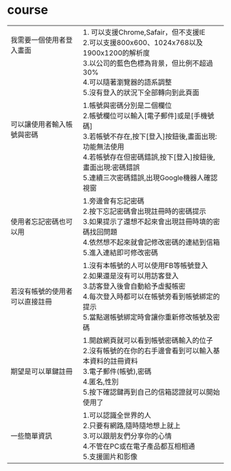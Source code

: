 # course

|   |   |
|---|---|
| 我需要一個使用者登入畫面<br><br><br><br><br> | 1. 可以支援Chrome,Safair，但不支援IE <br>2.可以支援800x600、1024x768以及1900x1200的解析度 <br>3.以公司的藍色色標為背景，但比例不超過30%<br>4.可以隨著瀏覽器的語系調整<br>5.沒有登入的狀況下全部轉向到此頁面 |
|  可以讓使用者輸入帳號與密碼<br><br><br><br><br> | 1.帳號與密碼分別是二個欄位 <br>2.帳號欄位可以輸入[電子郵件]或是[手機號碼] <br>3.若帳號不存在,按下[登入]按鈕後,畫面出現:功能無法使用 <br>4.若帳號存在但密碼錯誤,按下[登入]按鈕後,畫面出現:密碼錯誤 <br>5.連續三次密碼錯誤,出現Google機器人確認視窗  |
| 使用者忘記密碼也可以用  | 1.旁邊會有忘記密碼 <br>2.按下忘記密碼會出現註冊時的密碼提示<br>3.如果提示了還想不起來會出現註冊時填的密碼找回問題<br>4.依然想不起來就會記修改密碼的連結到信箱<br>5.進入連結即可修改密碼 |
| 若沒有帳號的使用者可以直接註冊  | 1.沒有本帳號的人可以使用FB等帳號登入<br>2.如果還是沒有可以用訪客登入<br>3.訪客登入後會自動給予虛擬帳密<br>4.每次登入時都可以在帳號旁看到帳號綁定的提示<br>5.當點選帳號綁定時會讓你重新修改帳號及密碼 |
| 期望是可以單鍵註冊  | 1.開啟網頁就可以看到帳號密碼輸入的位子 <br>2.沒有帳號的在你的右手邊會看到可以輸入基本資料的註冊資料 <br>3.電子郵件(帳號),密碼 <br>4.匿名,性別 <br>5.按下確認鍵再到自己的信箱認證就可以開始使用了  |
| 一些簡單資訊  | 1.可以認識全世界的人 <br>2.只要有網路,隨時隨地想上就上 <br>3.可以跟朋友們分享你的心情 <br>4.不管在PC或在電子產品都互相相通 <br>5.支援圖片和影像  |
